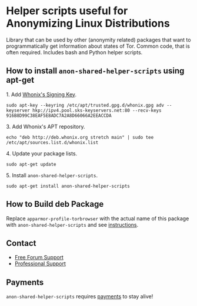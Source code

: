 # Helper scripts useful for Anonymizing Linux Distributions #

Library that can be used by other (anonymity related) packages that want to
programmatically get information about states of Tor. Common code, that is
often required. Includes bash and Python helper scripts.
## How to install `anon-shared-helper-scripts` using apt-get ##

1\. Add [Whonix's Signing Key](https://www.whonix.org/wiki/Whonix_Signing_Key).

```
sudo apt-key --keyring /etc/apt/trusted.gpg.d/whonix.gpg adv --keyserver hkp://ipv4.pool.sks-keyservers.net:80 --recv-keys 916B8D99C38EAF5E8ADC7A2A8D66066A2EEACCDA
```

3\. Add Whonix's APT repository.

```
echo "deb http://deb.whonix.org stretch main" | sudo tee /etc/apt/sources.list.d/whonix.list
```

4\. Update your package lists.

```
sudo apt-get update
```

5\. Install `anon-shared-helper-scripts`.

```
sudo apt-get install anon-shared-helper-scripts
```

## How to Build deb Package ##

Replace `apparmor-profile-torbrowser` with the actual name of this package with `anon-shared-helper-scripts` and see [instructions](https://www.whonix.org/wiki/Dev/Build_Documentation/apparmor-profile-torbrowser).

## Contact ##

* [Free Forum Support](https://forums.whonix.org)
* [Professional Support](https://www.whonix.org/wiki/Professional_Support)

## Payments ##

`anon-shared-helper-scripts` requires [payments](https://www.whonix.org/wiki/Payments) to stay alive!
